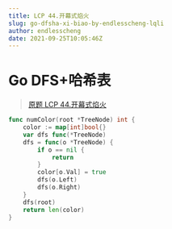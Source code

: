 ```yaml
---
title: LCP 44.开幕式焰火
slug: go-dfsha-xi-biao-by-endlesscheng-lqli
author: endlesscheng
date: 2021-09-25T10:05:46Z
---
```

# Go DFS+哈希表
 
> [原题 LCP 44.开幕式焰火](https://leetcode.cn/problems/sZ59z6)
```go
func numColor(root *TreeNode) int {
	color := map[int]bool{}
	var dfs func(*TreeNode)
	dfs = func(o *TreeNode) {
		if o == nil {
			return
		}
		color[o.Val] = true
		dfs(o.Left)
		dfs(o.Right)
	}
	dfs(root)
	return len(color)
}
```
